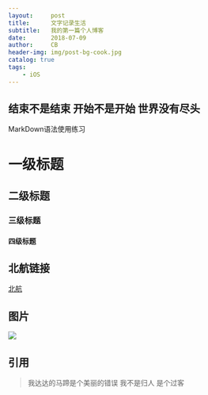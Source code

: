 ```yaml
---
layout:     post
title:      文字记录生活
subtitle:   我的第一篇个人博客
date:       2018-07-09
author:     CB
header-img: img/post-bg-cook.jpg
catalog: true
tags:
    - iOS
---
```


## 结束不是结束 开始不是开始 世界没有尽头
MarkDown语法使用练习
# 一级标题
## 二级标题
### 三级标题
#### 四级标题

## 北航链接
[北航](http://www.buaa.edu.cn)

## 图片
![](http://cac.avic.com/web/uploads/image/20151215/20151215210422_44606.jpg)

## 引用
>我达达的马蹄是个美丽的错误
>我不是归人
>是个过客
